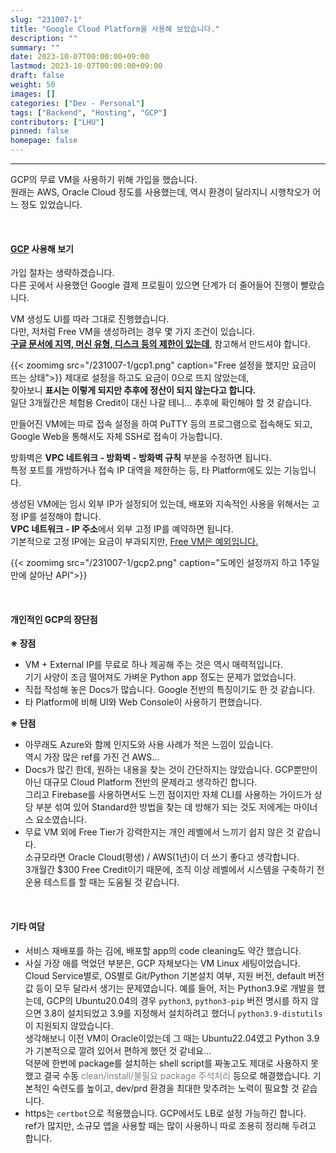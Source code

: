 ```yaml
---
slug: "231007-1"
title: "Google Cloud Platform을 사용해 보았습니다."
description: ""
summary: ""
date: 2023-10-07T00:00:00+09:00
lastmod: 2023-10-07T00:00:00+09:00
draft: false
weight: 50
images: []
categories: ["Dev - Personal"]
tags: ["Backend", "Hosting", "GCP"]
contributors: ["LHU"]
pinned: false
homepage: false
---
```


---

GCP의 무료 VM을 사용하기 위해 가입을 했습니다.  
원래는 AWS, Oracle Cloud 정도를 사용했는데, 역시 환경이 달라지니 시행착오가 어느 정도 있었습니다.

<br>

#### [GCP][ref0] 사용해 보기

가입 절차는 생략하겠습니다.  
다른 곳에서 사용했던 Google 결제 프로필이 있으면 단계가 더 줄어들어 진행이 빨랐습니다.

VM 생성도 UI를 따라 그대로 진행했습니다.  
다만, 저처럼 Free VM을 생성하려는 경우 몇 가지 조건이 있습니다.  
**[구글 문서에 지역, 머신 유형, 디스크 등의 제한이 있는데][ref1]**, 참고해서 만드셔야 합니다.

{{< zoomimg src="/231007-1/gcp1.png" caption="Free 설정을 했지만 요금이 뜨는 상태">}}
제대로 설정을 하고도 요금이 0으로 뜨지 않았는데,  
찾아보니 **표시는 이렇게 되지만 추후에 정산이 되지 않는다고 합니다.**  
일단 3개월간은 체험용 Credit이 대신 나갈 테니... 추후에 확인해야 할 것 같습니다.

만들어진 VM에는 따로 접속 설정을 하여 PuTTY 등의 프로그램으로 접속해도 되고,  
Google Web을 통해서도 자체 SSH로 접속이 가능합니다.

방화벽은 **VPC 네트워크 - 방화벽 - 방화벽 규칙** 부분을 수정하면 됩니다.  
특정 포트를 개방하거나 접속 IP 대역을 제한하는 등, 타 Platform에도 있는 기능입니다.

생성된 VM에는 임시 외부 IP가 설정되어 있는데, 배포와 지속적인 사용을 위해서는 고정 IP를 설정해야 합니다.  
**VPC 네트워크 - IP 주소**에서 외부 고정 IP를 예약하면 됩니다.  
기본적으로 고정 IP에는 요금이 부과되지만, [Free VM은 예외입니다.][ref1]

{{< zoomimg src="/231007-1/gcp2.png" caption="도메인 설정까지 하고 1주일만에 살아난 API">}}

<br>

#### 개인적인 GCP의 장단점

**※ 장점**

- VM + External IP를 무료로 하나 제공해 주는 것은 역시 매력적입니다.  
  기기 사양이 조금 떨어져도 가벼운 Python app 정도는 문제가 없었습니다.
- 직접 작성해 놓은 Docs가 많습니다. Google 전반의 특징이기도 한 것 같습니다.
- 타 Platform에 비해 UI와 Web Console이 사용하기 편했습니다.

**※ 단점**

- 아무래도 Azure와 함께 인지도와 사용 사례가 적은 느낌이 있습니다.  
  역시 가장 많은 ref를 가진 건 AWS...
- Docs가 많긴 한데, 원하는 내용을 찾는 것이 간단하지는 않았습니다. GCP뿐만이 아닌 대규모 Cloud Platform 전반의 문제라고 생각하긴 합니다.  
  그리고 Firebase를 사용하면서도 느낀 점이지만 자체 CLI를 사용하는 가이드가 상당 부분 섞여 있어 Standard한 방법을 찾는 데 방해가 되는 것도 저에게는 마이너스 요소였습니다.
- 무료 VM 외에 Free Tier가 강력한지는 개인 레벨에서 느끼기 쉽지 않은 것 같습니다.  
  소규모라면 Oracle Cloud(평생) / AWS(1년)이 더 쓰기 좋다고 생각합니다.  
  3개월간 $300 Free Credit이기 때문에, 조직 이상 레벨에서 시스템을 구축하기 전 운용 테스트를 할 때는 도움될 것 같습니다.

<br>

#### 기타 여담

- 서비스 재배포를 하는 김에, 배포할 app의 code cleaning도 약간 했습니다.
- 사실 가장 애를 먹었던 부분은, GCP 자체보다는 VM Linux 세팅이었습니다.  
  Cloud Service별로, OS별로 Git/Python 기본설치 여부, 지원 버전, default 버전값 등이 모두 달라서 생기는 문제였습니다.
  예를 들어, 저는 Python3.9로 개발을 했는데, GCP의 Ubuntu20.04의 경우 `python3`, `python3-pip` 버전 명시를 하지 않으면 3.8이 설치되었고 3.9를 지정해서 설치하려고 했더니 `python3.9-distutils`이 지원되지 않았습니다.  
  생각해보니 이전 VM이 Oracle이었는데 그 때는 Ubuntu22.04였고 Python 3.9가 기본적으로 깔려 있어서 편하게 했던 것 같네요...  
  덕분에 한번에 package를 설치하는 shell script를 짜놓고도 제대로 사용하지 못했고 결국 수동 <span style="color: gray">clean/install/불필요 package 주석처리</span> 등으로 해결했습니다. 기본적인 숙련도를 높이고, dev/prd 환경을 최대한 맞추려는 노력이 필요할 것 같습니다.
- https는 `certbot`으로 적용했습니다. GCP에서도 LB로 설정 가능하긴 합니다.  
  ref가 많지만, 소규모 앱을 사용할 때는 많이 사용하니 따로 조용히 정리해 두려고 합니다.

[ref0]: https://cloud.google.com/?hl=ko
[ref1]: https://cloud.google.com/free/docs/free-cloud-features?hl=ko#compute
